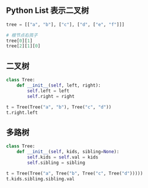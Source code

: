 ## Python List 表示二叉树
```python
tree = [["a", "b"], ["c"], ["d", ["e", "f"]]]

# 根节点右孩子
tree[0][1]
tree[2][1][0]
```

## 二叉树
```python
class Tree:
    def __init__(self, left, right):
        self.left = left
        self.right = right

t = Tree(Tree("a", "b"), Tree("c", "d"))
t.right.left
```

## 多路树
```python
class Tree:
    def __init__(self, kids, sibling=None):
        self.kids = self.val = kids
        self.sibling = sibling

t = Tree(Tree("a", Tree("b", Tree("c", Tree("d")))))
t.kids.sibling.sibling.val
```
